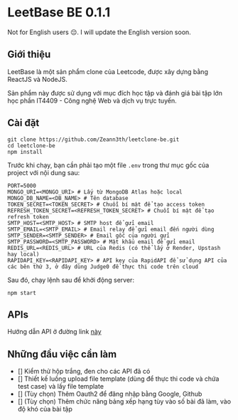 # LeetBase BE 0.1.1 
Not for English users 😔. I will update the English version soon.

## Giới thiệu 
LeetBase là một sản phẩm clone của Leetcode, được xây dựng bằng ReactJS và NodeJS. 

Sản phẩm này được sử dụng với mục đích học tập và đánh giá bài tập lớn học phần IT4409 - Công nghệ Web và dịch vụ trực tuyến.

## Cài đặt 

```
git clone https://github.com/Zeann3th/leetclone-be.git 
cd leetclone-be
npm install
```

Trước khi chạy, bạn cần phải tạo một file `.env` trong thư mục gốc của project với nội dung sau:

```
PORT=5000
MONGO_URI=<MONGO_URI> # Lấy từ MongoDB Atlas hoặc local
MONGO_DB_NAME=<DB_NAME> # Tên database
TOKEN_SECRET=<TOKEN_SECRET> # Chuỗi bí mật để tạo access token
REFRESH_TOKEN_SECRET=<REFRESH_TOKEN_SECRET> # Chuỗi bí mật để tạo refresh token 
SMTP_HOST=<SMTP_HOST> # SMTP host để gửi email
SMTP_EMAIL=<SMTP_EMAIL> # Email relay để gửi email đến người dùng
SMTP_SENDER=<SMTP_SENDER> # Email gốc của người gửi
SMTP_PASSWORD=<SMTP_PASSWORD> # Mật khẩu email để gửi email
REDIS_URL=<REDIS_URL> # URL của Redis (có thể lấy ở Render, Upstash hay local)
RAPIDAPI_KEY=<RAPIDAPI_KEY> # API key của RapidAPI để sử dụng API của các bên thứ 3, ở đây dùng Judge0 để thực thi code trên cloud
```

Sau đó, chạy lệnh sau để khởi động server:

```
npm start
```

## APIs

Hướng dẫn API ở đường link [này](https://qqg9tn1jsi.apidog.io)

## Những đầu việc cần làm 

- [] Kiểm thử hộp trắng, đen cho các API đã có
- [] Thiết kế luồng upload file template (dùng để thực thi code và chứa test case) và lấy file template
- [] (Tùy chọn) Thêm Oauth2 để đăng nhập bằng Google, Github 
- [] (Tùy chọn) Thêm chức năng bảng xếp hạng tùy vào số bài đã làm, vào độ khó của bài tập 


